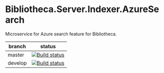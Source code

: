 # Bibliotheca.Server.Indexer.AzureSearch
Microservice for Azure search feature for Bibliotheca.


| branch  | status                                                                                                                                                                                                          |
|---------|-----------------------------------------------------------------------------------------------------------------------------------------------------------------------------------------------------------------|
| master  | [![Build status](https://ci.appveyor.com/api/projects/status/o37xgdx1b7y37qs3/branch/master?svg=true)](https://ci.appveyor.com/project/marcinczachurski/bibliotheca-server-indexer-azuresearch/branch/master)   |
| develop | [![Build status](https://ci.appveyor.com/api/projects/status/o37xgdx1b7y37qs3/branch/develop?svg=true)](https://ci.appveyor.com/project/marcinczachurski/bibliotheca-server-indexer-azuresearch/branch/develop) |